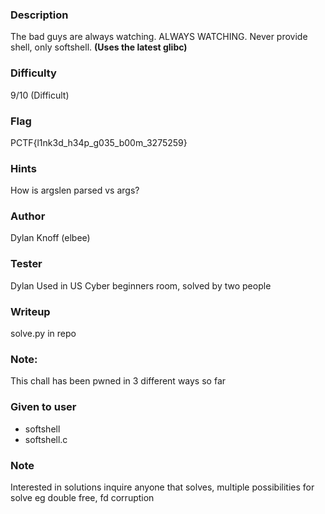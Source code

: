 ### Description
The bad guys are always watching. ALWAYS WATCHING. Never provide shell, only softshell. 
**(Uses the latest glibc)**

### Difficulty
9/10 (Difficult)

### Flag
PCTF{l1nk3d_h34p_g035_b00m_3275259}

### Hints
How is argslen parsed vs args?

### Author
Dylan Knoff (elbee)

### Tester
Dylan
Used in US Cyber beginners room, solved by two people

### Writeup
solve.py in repo

### Note:
This chall has been pwned in 3 different ways so far

### Given to user
- softshell
- softshell.c

### Note
Interested in solutions inquire anyone that solves, multiple possibilities for solve eg double free, fd corruption
